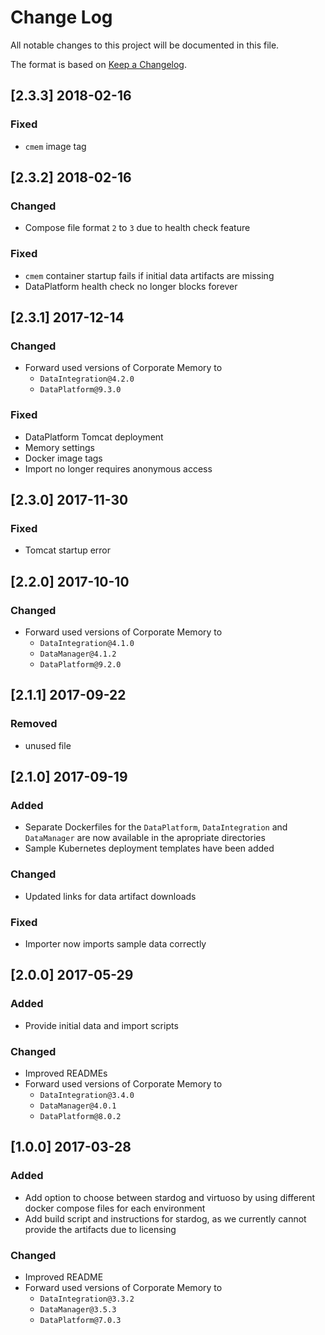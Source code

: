 # Change Log

All notable changes to this project will be documented in this file.

The format is based on [Keep a Changelog](http://keepachangelog.com/).

## [2.3.3] 2018-02-16

### Fixed

- `cmem` image tag

## [2.3.2] 2018-02-16

### Changed

- Compose file format `2` to `3` due to health check feature

### Fixed

- `cmem` container startup fails if initial data artifacts are missing
- DataPlatform health check no longer blocks forever

## [2.3.1] 2017-12-14

### Changed

- Forward used versions of Corporate Memory to
    - `DataIntegration@4.2.0`
    - `DataPlatform@9.3.0`

### Fixed

- DataPlatform Tomcat deployment
- Memory settings
- Docker image tags
- Import no longer requires anonymous access

## [2.3.0] 2017-11-30

### Fixed

- Tomcat startup error

## [2.2.0] 2017-10-10

### Changed

- Forward used versions of Corporate Memory to
    - `DataIntegration@4.1.0`
    - `DataManager@4.1.2`
    - `DataPlatform@9.2.0`

## [2.1.1] 2017-09-22

### Removed

- unused file

## [2.1.0] 2017-09-19

### Added

- Separate Dockerfiles for the `DataPlatform`, `DataIntegration` and `DataManager` are now available in the apropriate directories
- Sample Kubernetes deployment templates have been added

### Changed

- Updated links for data artifact downloads

### Fixed

- Importer now imports sample data correctly

## [2.0.0] 2017-05-29

### Added

- Provide initial data and import scripts

### Changed

- Improved READMEs
- Forward used versions of Corporate Memory to
    - `DataIntegration@3.4.0`
    - `DataManager@4.0.1`
    - `DataPlatform@8.0.2`

## [1.0.0] 2017-03-28

### Added

- Add option to choose between stardog and virtuoso by using different docker compose files for each environment
- Add build script and instructions for stardog, as we currently cannot provide the artifacts due to licensing

### Changed

- Improved README
- Forward used versions of Corporate Memory to
    - `DataIntegration@3.3.2`
    - `DataManager@3.5.3`
    - `DataPlatform@7.0.3`
